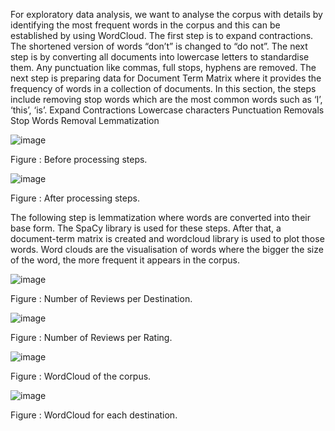 For exploratory data analysis, we want to analyse the corpus with details by identifying the most frequent words in the corpus and this can be established by using WordCloud. The first step is to expand contractions. The shortened version of words  “don’t”  is changed to “do not”. The next step is by converting all documents into lowercase letters to standardise them. Any punctuation like commas, full stops, hyphens are removed. The next step is preparing data for Document Term Matrix where it provides the frequency of words in a collection of documents. In this section, the steps include removing stop words which are the most common words such as ‘I’, ‘this’, ‘is’. 
Expand Contractions
Lowercase characters
Punctuation Removals
Stop Words Removal
Lemmatization

![image](https://github.com/user-attachments/assets/ad12a5bb-5806-4998-8e26-7dc2a1391e4a)

Figure : Before processing steps.

![image](https://github.com/user-attachments/assets/71453529-f2bd-4910-98ab-0773f9cb00af)

Figure : After processing steps.

The following step is lemmatization where words are converted into their base form. The SpaCy library is used for these steps. After that, a document-term matrix is created and wordcloud library is used to plot those words. Word clouds are the visualisation of words where the bigger the size of the word, the more frequent it appears in the corpus.

![image](https://github.com/user-attachments/assets/95f3a4e5-e0a0-44d5-9c9c-638f52333ac4)

Figure : Number of Reviews per Destination.

![image](https://github.com/user-attachments/assets/43429131-7211-4e59-be13-6da81c153ffd)

Figure : Number of Reviews per Rating.

![image](https://github.com/user-attachments/assets/64e56789-854d-4323-8e29-72cb0f03017b)

Figure : WordCloud of the corpus.

![image](https://github.com/user-attachments/assets/32aa41aa-e8b9-40e5-a5ea-f76fa7f17ed6)

Figure : WordCloud for each destination.
